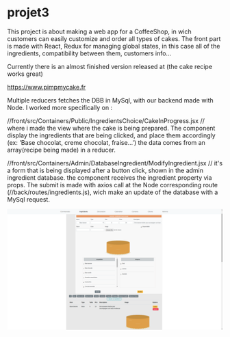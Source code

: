 # projet3
This project is about making a web app for a CoffeeShop, in wich customers can easily customize and order all types of cakes.
The front part is made with React, Redux for managing global states, in this case all of the ingredients, 
compatibility between them, customers info... 

Currently there is an almost finished version released at (the cake recipe works great)

https://www.pimpmycake.fr

Multiple reducers fetches the DBB in MySql, with our backend made with Node.
I worked more specifically on :

//front/src/Containers/Public/IngredientsChoice/CakeInProgress.jsx // where i made the view where the cake is being prepared.
The component display the ingredients that are being clicked, and place them accordingly (ex: 'Base chocolat, creme chocolat, fraise...')
the data comes from an array(recipe being made) in a reducer.

//front/src/Containers/Admin/DatabaseIngredient/ModifyIngredient.jsx // it's a form that is being displayed after a button click, shown in
the admin ingredient database. the component receives the ingredient property via props. The submit is made with axios call at the
Node corresponding route (//back/routes/ingredients.js), wich make an update of the database with a MySql request.

![alt text](https://github.com/DevEmeric/Pimp-My-Cake/blob/master/Screenshot%20from%202019-02-14%2011-54-19.png)






